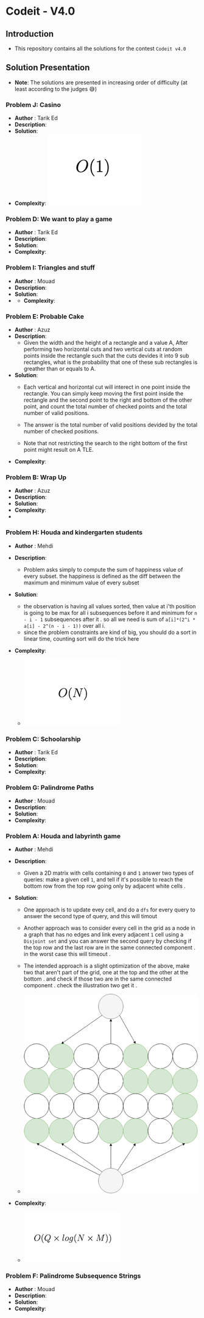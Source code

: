 # Codeit - V4.0

## Introduction

- This repository contains all the solutions for the contest `Codeit v4.0`

## Solution Presentation

- **Note**: The solutions are presented in increasing order of difficulty (at least according to the judges 😅)

### Problem J:  Casino

- **Author** : Tarik Ed
- **Description**:
- **Solution**:
- **Complexity**:
![constant time](etc/o1.png)

### Problem D: We want to play a game
- **Author** : Tarik Ed
- **Description**:
- **Solution**:
- **Complexity**:
### Problem I: Triangles and stuff
- **Author** : Mouad
- **Description**:
- **Solution**:
- - **Complexity**:

### Problem E: Probable Cake

- **Author** : Azuz
- **Description**:
  - Given the width and the height of a rectangle and a value A, After performing two horizontal cuts and two vertical cuts at random points inside the rectangle such that the cuts devides it into 9 sub rectangles, what is the probability that one of these sub rectangles is greather than or equals to A.
- **Solution**:
   - Each vertical and horizontal cut will interect in one point inside the rectangle. You can simply keep moving the first point inside the rectangle and the second point to the right and bottom of the other point, and count the total number of checked points and the total number of valid positions.

   - The answer is the total number of valid positions devided by the total number of checked positions.

  -  Note that not restricting the search to the right bottom of the first point might result on A TLE.
- **Complexity**:

### Problem B: Wrap Up
- **Author** : Azuz
- **Description**:
- **Solution**:
- **Complexity**:
-
### Problem H: Houda and kindergarten students
- **Author** : Mehdi
- **Description**:
    - Problem asks simply to compute the sum of happiness value of every subset. the happiness is defined as the diff between
    the maximum and minimum value of every subset
- **Solution**:
  - the observation is having all values sorted, then value at i'th position is going to be max for all i subsequences before it and minimum for `n - i - 1`  subsequences after it . so all we need is sum of `a[i]*(2^i * a[i] - 2^(n - i - 1))` over all i.
  - since the problem constraints are kind of big, you should do a sort in linear time, counting sort will do the trick here

- **Complexity**:

  - ![linear time](etc/on.png)

### Problem C: Schoolarship

- **Author** : Tarik Ed
- **Description**:
- **Solution**:
- **Complexity**:

### Problem G: Palindrome Paths

- **Author** : Mouad
- **Description**:
- **Solution**:
- **Complexity**:

### Problem A: Houda and labyrinth game

- **Author** : Mehdi
- **Description**:
  - Given a 2D matrix with cells containing `0` and `1` answer two types of queries: make a given cell `1`, and tell if
    it's possible to reach the bottom row from the top row going only by adjacent white cells .

- **Solution**:
  - One approach is to update evey cell, and do a `dfs` for every query to answer the second type of query, and this will timout
  - Another approach was to consider every cell in the grid as a node in a graph that has no edges and link every adjacent
    `1` cell using a `Disjoint set` and you can answer the second query by checking if the top row and the last row are in the
    same connected component . in the worst case this will timeout .
  - The intended approach is a slight optimization of the above, make two that aren't part of the grid, one at the top and the other at the bottom . and check if those two are in the same connected component . check the illustration two get it .


  - ![Grid description](etc/grid.png)

- **Complexity**:
    - ![(oqlognm)](etc/oqlognm.png)

### Problem F: Palindrome Subsequence Strings

- **Author** : Mouad
- **Description**:
- **Solution**:
- **Complexity**:



